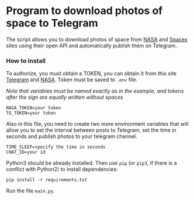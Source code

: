# Program to download photos of space to Telegram
The script allows you to download photos of space from [NASA](https://www.nasa.gov/) and [Spacex](https://www.spacex.com/) sites using their open API and automatically publish them on Telegram.
### How to install
To authorize, you must obtain a TOKEN, you can obtain it from this site [Telegram](https://romua1d.ru/en/how-to-get-token-for-telegram-bot/) and [NASA](https://api.nasa.gov/). Token must be saved to `.env` file.

*Note that variables must be named exactly as in the example, and tokens after the sign are equally written without spaces*
```
NASA_TOKEN=your token
TG_TOKEN=your token

```
Also in this file, you need to create two more environment variables that will allow you to set the interval between posts to Telegram, set the time in seconds and publish photos to your telegram channel.
```
TIME_SLEEP=specify the time in seconds
CHAT_ID=your id
```
Python3 should be already installed. 
Then use `pip` (or `pip3`, if there is a conflict with Python2) to install dependencies:
```
pip install -r requirements.txt
```
Run the file `main.py`.